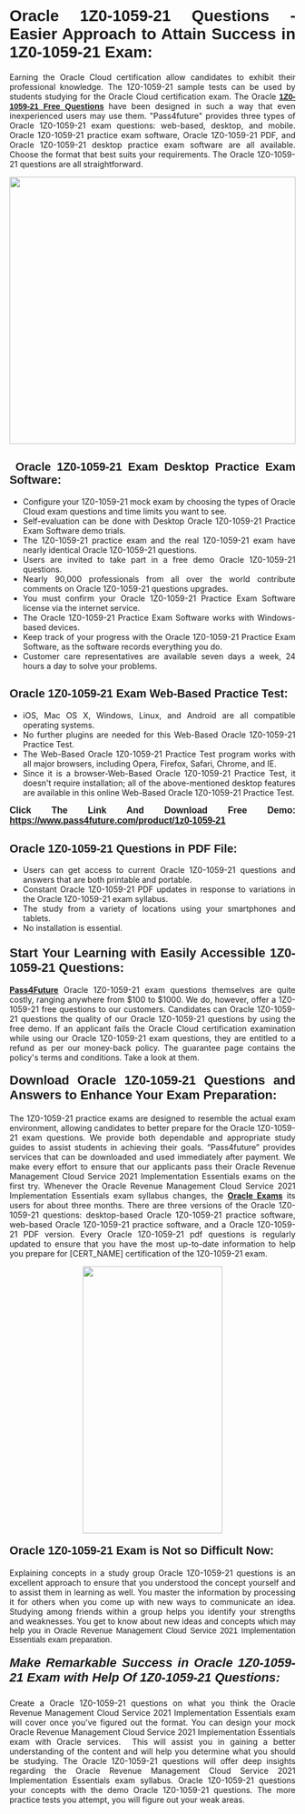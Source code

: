 <h1 style="text-align: justify;"><span style="font-family:Tahoma,Geneva,sans-serif;"><strong>Oracle 1Z0-1059-21 Questions - Easier Approach to Attain Success in 1Z0-1059-21 Exam:</strong></span></h1>

<p style="text-align: justify;">Earning the Oracle Cloud certification allow candidates to exhibit their professional knowledge. The 1Z0-1059-21 sample tests can be used by students studying for the Oracle Cloud certification exam. The Oracle <a href="https://www.pass4future.com/questions/oracle/1z0-1059-21" target="_blank"><span style="font-family:Tahoma,Geneva,sans-serif;"><strong>1Z0-1059-21 Free Questions</strong></span></a> have been designed in such a way that even inexperienced users may use them. "Pass4future" provides three types of Oracle 1Z0-1059-21 exam questions: web-based, desktop, and mobile. Oracle 1Z0-1059-21 practice exam software, Oracle 1Z0-1059-21 PDF, and Oracle 1Z0-1059-21 desktop practice exam software are all available. Choose the format that best suits your requirements. The Oracle 1Z0-1059-21 questions are all straightforward.</p>

<p style="text-align: justify;"><a href="https://www.pass4future.com/product/1z0-1059-21" target="_blank"><img alt="" src="https://lh3.googleusercontent.com/pw/AM-JKLU5_aushiRQbaoUdVonD_1om6esFnUm_j21jdeI1V3aesz_ETcO2Y8QVj0ZamD1vJ__MzXKNoh3XzzrDTXgudBuMwEatvdphNwcixeZDIncATvFdVanIchOfqVuIJHbWkG03KYMH2pwXnb7WaAnvI3g=w1366-h490-no?authuser=0" style="width: 100%; height: 470px;" /></a></p>

<h2 style="text-align: justify;"><strong><span style="font-family:Tahoma,Geneva,sans-serif;"><span style="font-size:20px;"> Oracle 1Z0-1059-21 Exam Desktop Practice Exam Software:</span></span></strong></h2>

<ul>
	<li style="text-align: justify;">Configure your 1Z0-1059-21 mock exam by choosing the types of Oracle Cloud exam questions and time limits you want to see.</li>
	<li style="text-align: justify;">Self-evaluation can be done with Desktop Oracle 1Z0-1059-21 Practice Exam Software demo trials.</li>
	<li style="text-align: justify;">The 1Z0-1059-21 practice exam and the real 1Z0-1059-21 exam have nearly identical Oracle 1Z0-1059-21 questions.</li>
	<li style="text-align: justify;">Users are invited to take part in a free demo Oracle 1Z0-1059-21 questions.</li>
	<li style="text-align: justify;">Nearly 90,000 professionals from all over the world contribute comments on Oracle 1Z0-1059-21 questions upgrades.</li>
	<li style="text-align: justify;">You must confirm your Oracle 1Z0-1059-21 Practice Exam Software license via the internet service.</li>
	<li style="text-align: justify;">The Oracle 1Z0-1059-21 Practice Exam Software works with Windows-based devices.</li>
	<li style="text-align: justify;">Keep track of your progress with the Oracle 1Z0-1059-21 Practice Exam Software, as the software records everything you do.</li>
	<li style="text-align: justify;">Customer care representatives are available seven days a week, 24 hours a day to solve your problems.</li>
</ul>

<h2 style="text-align: justify;"><span style="font-family:Tahoma,Geneva,sans-serif;"><strong><span style="font-size:20px;">Oracle 1Z0-1059-21 Exam Web-Based Practice Test:</span></strong></span></h2>

<ul>
	<li style="text-align: justify;">iOS, Mac OS X, Windows, Linux, and Android are all compatible operating systems.</li>
	<li style="text-align: justify;">No further plugins are needed for this Web-Based Oracle 1Z0-1059-21 Practice Test.</li>
	<li style="text-align: justify;">The Web-Based Oracle 1Z0-1059-21 Practice Test program works with all major browsers, including Opera, Firefox, Safari, Chrome, and IE.</li>
	<li style="text-align: justify;">Since it is a browser-Web-Based Oracle 1Z0-1059-21 Practice Test, it doesn't require installation; all of the above-mentioned desktop features are available in this online Web-Based Oracle 1Z0-1059-21 Practice Test.</li>
</ul>

<p style="text-align: justify;"><span style="font-family:Tahoma,Geneva,sans-serif;"><span style="font-size:16px;"><strong>Click The Link And Download Free Demo:</strong></span></span> <a href="https://www.pass4future.com/product/1z0-1059-21" target="_blank"><span style="font-family:Tahoma,Geneva,sans-serif;"><span style="font-size:16px;"><strong>https://www.pass4future.com/product/1z0-1059-21</strong></span></span></a></p>

<h2 style="text-align: justify;"><strong><span style="font-family:Tahoma,Geneva,sans-serif;"><span style="font-size:20px;">Oracle 1Z0-1059-21 Questions in PDF File:</span></span></strong></h2>

<ul>
	<li style="text-align: justify;">Users can get access to current Oracle 1Z0-1059-21 questions and answers that are both printable and portable.</li>
	<li style="text-align: justify;">Constant Oracle 1Z0-1059-21 PDF updates in response to variations in the Oracle 1Z0-1059-21 exam syllabus.</li>
	<li style="text-align: justify;">The study from a variety of locations using your smartphones and tablets.</li>
	<li style="text-align: justify;">No installation is essential.</li>
</ul>

<h3 style="text-align: justify;"><span style="font-family:Tahoma,Geneva,sans-serif;"><strong><span style="font-size:22px;">Start Your Learning with Easily Accessible 1Z0-1059-21 Questions:</span></strong></span></h3>

<p style="text-align: justify;"><strong><a href="https://www.pass4future.com/" target="_blank">Pass4Future</a></strong> Oracle 1Z0-1059-21 exam questions themselves are quite costly, ranging anywhere from $100 to $1000. We do, however, offer a 1Z0-1059-21 free questions to our customers. Candidates can Oracle 1Z0-1059-21 questions the quality of our Oracle 1Z0-1059-21 questions by using the free demo. If an applicant fails the Oracle Cloud certification examination while using our Oracle 1Z0-1059-21 exam questions, they are entitled to a refund as per our money-back policy. The guarantee page contains the policy's terms and conditions. Take a look at them.</p>

<h4 style="text-align: justify;"><strong><span style="font-family:Tahoma,Geneva,sans-serif;"><span style="font-size:22px;">Download Oracle 1Z0-1059-21 Questions and Answers to Enhance Your Exam Preparation:</span></span></strong></h4>

<p style="text-align: justify;">The 1Z0-1059-21 practice exams are designed to resemble the actual exam environment, allowing candidates to better prepare for the Oracle 1Z0-1059-21 exam questions. We provide both dependable and appropriate study guides to assist students in achieving their goals. “Pass4future” provides services that can be downloaded and used immediately after payment. We make every effort to ensure that our applicants pass their Oracle Revenue Management Cloud Service 2021 Implementation Essentials exams on the first try. Whenever the Oracle Revenue Management Cloud Service 2021 Implementation Essentials exam syllabus changes, the <strong><a href="https://www.pass4future.com/oracle" target="_blank">Oracle Exams</a></strong> its users for about three months. There are three versions of the Oracle 1Z0-1059-21 questions: desktop-based Oracle 1Z0-1059-21 practice software, web-based Oracle 1Z0-1059-21 practice software, and a Oracle 1Z0-1059-21 PDF version. Every Oracle 1Z0-1059-21 pdf questions is regularly updated to ensure that you have the most up-to-date information to help you prepare for [CERT_NAME] certification of the 1Z0-1059-21 exam.</p>

<p style="text-align: center;"><a href="https://www.pass4future.com/product/1z0-1059-21" target="_blank"><img alt="" src="https://lh3.googleusercontent.com/pw/AM-JKLV3yUm3jiqqIo1xIsj1VJ_UeysYexQY-pRYO0rIFl3vg11QZioN-gzffpw2AfKqFynWuvoXOreWrWS0swpr4xmOSWfwII2jvatteuqrfxiWGFBSHPiZUCoi33jqeymK5dmu-0enyX6tayRCAMHw05jv=s617-no?authuser=0" style="width: 70%; height: 470px;" /></a></p>

<h4 style="text-align: justify;"><strong><span style="font-family:Tahoma,Geneva,sans-serif;"><span style="font-size:20px;">Oracle 1Z0-1059-21 Exam is Not so Difficult Now:</span></span></strong></h4>

<p style="text-align: justify;">Explaining concepts in a study group Oracle 1Z0-1059-21 questions is an excellent approach to ensure that you understood the concept yourself and to assist them in learning as well. You master the information by processing it for others when you come up with new ways to communicate an idea. Studying among friends within a group helps you identify your strengths and weaknesses. You get to know about new ideas and concepts <span style="font-family:Tahoma,Geneva,sans-serif;">which may help you in Oracle Revenue Management Cloud Service 2021 Implementation Essentials exam preparation.</span></p>

<h5 style="text-align: justify;"><span style="font-family:Tahoma,Geneva,sans-serif;"><span style="font-size:22px;"><strong>Make Remarkable Success in Oracle 1Z0-1059-21 Exam with Help Of 1Z0-1059-21 Questions:</strong></span></span></h5>

<p style="text-align: justify;">Create a Oracle 1Z0-1059-21 questions on what you think the Oracle Revenue Management Cloud Service 2021 Implementation Essentials exam will cover once you've figured out the format. You can design your mock Oracle Revenue Management Cloud Service 2021 Implementation Essentials exam with Oracle services.  This will assist you in gaining a better understanding of the content and will help you determine what you should be studying. The Oracle 1Z0-1059-21 questions will offer deep insights regarding the Oracle Revenue Management Cloud Service 2021 Implementation Essentials exam syllabus. Oracle 1Z0-1059-21 questions your concepts with the demo Oracle 1Z0-1059-21 questions. The more practice tests you attempt, you will figure out your weak areas.</p>
